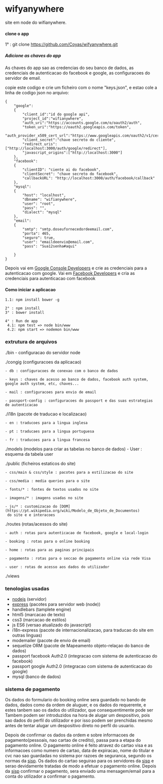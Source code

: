 # wifyanywhere

site em node do wifianywhere.


#### clone o app
1° : git clone https://github.com/Coyas/wifyanywhere.git

##### Adicione as chaves do app


As chaves do app sao as credencias do seu banco de dados, as credenciais de autenticacao do 
facebook e google, as configuracoes do servidor de email.

copie este codigo e crie um ficheiro com o nome "keys.json", e estao cole a linha de codigo
json no arquivo:
```
{
    "google":
    {
        "client_id":"id do google api",
        "project_id":"wifianywhere",
        "auth_uri":"https://accounts.google.com/o/oauth2/auth",
        "token_uri":"https://oauth2.googleapis.com/token",
        "auth_provider_x509_cert_url":"https://www.googleapis.com/oauth2/v1/certs",
        "client_secret":"chave secreto do cliente",
        "redirect_uris":["http://localhost:3000/auth/google/redirect"],
        "javascript_origins":["http://localhost:3000"]
    },
    "facebook":
    {
        "clientID": "ciente ai do facebook",
        "clientSecret": "chave secreto do facebook",
        "callbackURL": "http://localhost:3000/auth/facebook/callback"
    },
    "mysql":
    {
        "host": "localhost",
        "dbname": "wifianywhere",
        "user": "root",
        "pass": "",
        "dialect": "mysql"
    },
    "email":
    {
        "smtp": "smtp.doseufornecedordeemail.com",
        "porta": 465,
        "seguro": true,
        "user": "emaildeenvio@email.com",
        "pass": "Sua12senha#aqui"

    }
}

```
Depois vai em [Google Console Developers](https://console.developers.google.com) e crie as credenciais para a autenticacao com google.
Vai em [Facebook Developers](https://developers.facebook.com/) e cria as credenciais para autenticacao com facebook

#### Como iniciar a aplicacao
```$xslt
1.1: npm install bower -g

2° : npm install
3° : bower install

4° : Run de app
 4.1: npm test => node bin/www
 4.2: npm start => nodemon bin/www
```



### extrutura de arquivos

./bin - configuracao do servidor node

./congig (configuracoes da aplicacao)

    - db : configuracoes de conexao com o banco de dados

    - keys : chaves de acesso ao banco de dados, facebook auth system, google auth system, etc, chaves...

    - mail : configuracoes para envio de email
    
    - passport-config : configuracoes do passport e das suas estrategias de autenticacao

./i18n (pacote de traducao e localizacao)

    - en : traducoes para a lingua inglesa

    - pt : traducaes para a lingua portuguesa

    - fr : traducoes para a lingua francesa

./models (modelos para criar as tabelas no banco de dados)
    - User : esquema da tabela user

./public (ficheiros estaticos do site)

    - css/main & css/style : pacotes para a estilizacao do site

    - css/media : media queries para o site

    - fonts/* : fontes de textos usados no site

    - imagens/* : imagens usadas no site

    - js/* : customizacao do [DOM](https://pt.wikipedia.org/wiki/Modelo_de_Objeto_de_Documentos)
     do site e e interacoes

./routes (rotas/acessos do site)

    - auth : rotas para autenticacao de facebook, google e local-login

    - booking : rotas para o online booking

    - home : rotas para as paginas principais

    - pagamento : rotas para o seccao de pagamento online via rede Visa

    - user : rotas de acesso aos dados do utilizador
    
./views




### tenologias usadas


- [nodejs](https://nodejs.org/) (servidor)
- [express](https://expressjs.com/) (pacotes para servidor web (node))
- handlebars (tamplete engine)
- html5 (marcacao de texto)
- css3 (marcacao de estilos)
- js ES6 (versao atualizado do javascript)
- i18n-express (pacote de internacionalizacao, para traducao do site em outras linguas)
- modemailer (pacote de envio de email)
- sequelize ORM (pacote de Mapeamento objeto-relaçao do banco de dados)
- passport facebook Auth2.0 (integracao com sistema de autenticacao do facebook)
- passport google Auth2.0 (integracao com sistema de autenticacao do google)
- mysql  (banco de dados)



### sistema de pagamento

Os dados do formulario do booking online sera guardado no bando de dados, dados como
da ordem de aluguer, e os dados do requerente, e estes tanbem sao os dados do utilizador, 
que consequentimente pode ser 
Tambem podem ser introduzidos na hora de alugar um despositivo, pois sao dados do perfil do 
utilizador e por isso podem ser prenchidas mesmo antes de tentar alugar um despositivo direto
 no perfil do usuario.

Depois de confirmar os dados da ordem e sobre informacoes de pagamento(pessoais, nao cartao de
 credito), 
passa para a etapa do pagamento online.
O pagamento online é feito atravez do cartao visa e as informacoes como numero de cartao, data
 de expiracao,
nome do titular e cvc nao sao guardadas no sistema por razoes de seguranca, segundo os normas 
da [sisp](https://www.sisp.cv/).
Os dados do cartao seguirao para os servidores da [sisp](https://www.sisp.cv/) e serao devidamente 
tratadas 
de modo a efetuar o pagamento online.
Depois da [sisp](https://www.sisp.cv/) confirmar o pagamento, sera enviado uma mensagem/email para
 a conta do utilizador a confirmar o pagamento.

